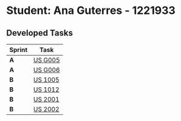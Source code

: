 # Student: Ana Guterres - 1221933

## Developed Tasks

| Sprint | Task                               |
|--------|------------------------------------|
| **A**  | [US G005](../us_g005/readme.md)    |
| **A**  | [US G006](../us_g006/readme.md)    |
| **B**  | [US 1005](../SprintB/sb_us_1005/readme.md) |
| **B**  | [US 1012](../.sb_us_1012/readme.md) |
| **B**  | [US 2001](../SprintB/sb_us_2001/readme.md) |
| **B**  | [US 2002](../SprintB/sb_us_2002/readme.md) |
